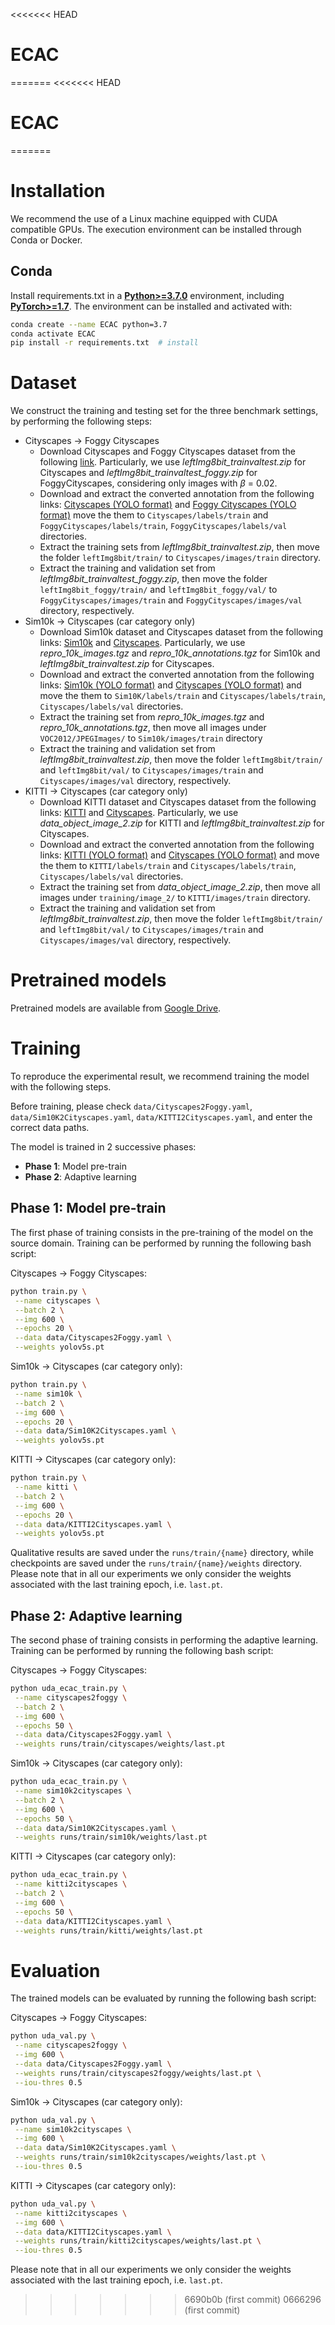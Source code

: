 <<<<<<< HEAD
# ECAC
=======
<<<<<<< HEAD
# ECAC
=======
# Installation

We recommend the use of a Linux machine equipped with CUDA compatible GPUs.
The execution environment can be installed through Conda or Docker.


## Conda

Install requirements.txt in a
[**Python>=3.7.0**](https://www.python.org/) environment, including
[**PyTorch>=1.7**](https://pytorch.org/get-started/locally/). The environment can be installed and activated with:

```bash
conda create --name ECAC python=3.7
conda activate ECAC
pip install -r requirements.txt  # install
```



# Dataset

We construct the training and testing set for the three benchmark settings, by performing the following steps:

- Cityscapes -> Foggy Cityscapes
  - Download Cityscapes and Foggy Cityscapes dataset from the following [link](https://www.cityscapes-dataset.com/downloads/). Particularly, we use *leftImg8bit_trainvaltest.zip* for Cityscapes and *leftImg8bit_trainvaltest_foggy.zip* for FoggyCityscapes, considering only images with $\beta$ = 0.02.
  - Download and extract the converted annotation from the following links: [Cityscapes (YOLO format)](https://drive.google.com/file/d/1bwnNJraKO7ui1Kvl1kPVKdW6xafy1-sr/view?usp=sharing) and [Foggy Cityscapes (YOLO format)](https://drive.google.com/drive/folders/1nTtNXPNCUD7aDQAT3SLgc4kqfL7S-xX7?usp=sharing) move the them to `Cityscapes/labels/train` and `FoggyCityscapes/labels/train`, `FoggyCityscapes/labels/val` directories.
  - Extract the training sets from *leftImg8bit_trainvaltest.zip*, then move the folder `leftImg8bit/train/` to `Cityscapes/images/train` directory.
  - Extract the training and validation set from *leftImg8bit_trainvaltest_foggy.zip*, then move the folder `leftImg8bit_foggy/train/` and `leftImg8bit_foggy/val/` to `FoggyCityscapes/images/train` and `FoggyCityscapes/images/val` directory, respectively.
- Sim10k -> Cityscapes (car category only)
  - Download Sim10k dataset and Cityscapes dataset from the following links: [Sim10k](https://fcav.engin.umich.edu/projects/driving-in-the-matrix) and [Cityscapes](https://www.cityscapes-dataset.com/downloads/). Particularly, we use *repro_10k_images.tgz* and *repro_10k_annotations.tgz* for Sim10k and *leftImg8bit_trainvaltest.zip* for Cityscapes.
  - Download and extract the converted annotation from the following links: [Sim10k (YOLO format)](https://drive.google.com/file/d/1_PtWXTjM2gwNjLvj9sFLiCJ7n25b8Ugy/view?usp=sharing) and [Cityscapes (YOLO format)](https://drive.google.com/drive/folders/1jQK1mXEgSUvINJBn3lMEWtXTS4RkoznW?usp=sharing) and move the them to `Sim10K/labels/train` and `Cityscapes/labels/train`, `Cityscapes/labels/val` directories.
  - Extract the training set from *repro_10k_images.tgz* and *repro_10k_annotations.tgz*, then move all images under `VOC2012/JPEGImages/` to `Sim10k/images/train` directory
  - Extract the training and validation set from *leftImg8bit_trainvaltest.zip*, then move the folder `leftImg8bit/train/` and `leftImg8bit/val/` to `Cityscapes/images/train` and `Cityscapes/images/val` directory, respectively.
- KITTI -> Cityscapes (car category only)
  - Download KITTI dataset and Cityscapes dataset from the following links: [KITTI](http://www.cvlibs.net/datasets/kitti/eval_object.php?obj_benchmark=2d) and [Cityscapes](https://www.cityscapes-dataset.com/downloads/). Particularly, we use *data_object_image_2.zip* for KITTI and *leftImg8bit_trainvaltest.zip* for Cityscapes.
  - Download and extract the converted annotation from the following links: [KITTI (YOLO format)](https://drive.google.com/file/d/1x9MPnKiwvCFmEv4359NSTDYLEGu5wb_8/view?usp=sharing) and [Cityscapes (YOLO format)](https://drive.google.com/drive/folders/1jQK1mXEgSUvINJBn3lMEWtXTS4RkoznW?usp=sharing) and move the them to `KITTI/labels/train` and `Cityscapes/labels/train`, `Cityscapes/labels/val` directories.
  - Extract the training set from *data_object_image_2.zip*, then move all images under `training/image_2/` to `KITTI/images/train` directory.
  - Extract the training and validation set from *leftImg8bit_trainvaltest.zip*, then move the folder `leftImg8bit/train/` and `leftImg8bit/val/` to `Cityscapes/images/train` and `Cityscapes/images/val` directory, respectively.

# Pretrained models

Pretrained models are available from [Google Drive](https://drive.google.com/drive/folders/10UMRZNmYtBnRp_LNgq3oL97iA0v4VFfE?usp=sharing).

# Training

To reproduce the experimental result, we recommend training the model with the following steps.

Before training, please check `data/Cityscapes2Foggy.yaml`, `data/Sim10K2Cityscapes.yaml`, `data/KITTI2Cityscapes.yaml`, and enter the correct data paths.

The model is trained in 2 successive phases:
- **Phase 1**: Model pre-train
- **Phase 2**: Adaptive learning

## Phase 1: Model pre-train
The first phase of training consists in the pre-training of the model on the source domain. Training can be performed by running the following bash script:

Cityscapes -> Foggy Cityscapes:

```bash
python train.py \
 --name cityscapes \
 --batch 2 \
 --img 600 \
 --epochs 20 \
 --data data/Cityscapes2Foggy.yaml \
 --weights yolov5s.pt
```

Sim10k -> Cityscapes (car category only):

```bash
python train.py \
 --name sim10k \
 --batch 2 \
 --img 600 \
 --epochs 20 \
 --data data/Sim10K2Cityscapes.yaml \
 --weights yolov5s.pt
```

KITTI -> Cityscapes (car category only):

```bash
python train.py \
 --name kitti \
 --batch 2 \
 --img 600 \
 --epochs 20 \
 --data data/KITTI2Cityscapes.yaml \
 --weights yolov5s.pt
```

Qualitative results are saved under the `runs/train/{name}` directory, while checkpoints are saved under the `runs/train/{name}/weights` directory. Please note that in all our experiments we only consider the weights associated with the last training epoch, i.e. `last.pt`.

## Phase 2: Adaptive learning
The second phase of training consists in performing the adaptive learning. Training can be performed by running the following bash script:

Cityscapes -> Foggy Cityscapes:

```bash
python uda_ecac_train.py \
 --name cityscapes2foggy \
 --batch 2 \
 --img 600 \
 --epochs 50 \
 --data data/Cityscapes2Foggy.yaml \
 --weights runs/train/cityscapes/weights/last.pt
```

Sim10k -> Cityscapes (car category only):

```bash
python uda_ecac_train.py \
 --name sim10k2cityscapes \
 --batch 2 \
 --img 600 \
 --epochs 50 \
 --data data/Sim10K2Cityscapes.yaml \
 --weights runs/train/sim10k/weights/last.pt
```

KITTI -> Cityscapes (car category only):

```bash
python uda_ecac_train.py \
 --name kitti2cityscapes \
 --batch 2 \
 --img 600 \
 --epochs 50 \
 --data data/KITTI2Cityscapes.yaml \
 --weights runs/train/kitti/weights/last.pt
```

# Evaluation

The trained models can be evaluated by running the following bash script:

Cityscapes -> Foggy Cityscapes:

```bash
python uda_val.py \
 --name cityscapes2foggy \
 --img 600 \
 --data data/Cityscapes2Foggy.yaml \
 --weights runs/train/cityscapes2foggy/weights/last.pt \
 --iou-thres 0.5
```

Sim10k -> Cityscapes (car category only):

```bash
python uda_val.py \
 --name sim10k2cityscapes \
 --img 600 \
 --data data/Sim10K2Cityscapes.yaml \
 --weights runs/train/sim10k2cityscapes/weights/last.pt \
 --iou-thres 0.5
```

KITTI -> Cityscapes (car category only):

```bash
python uda_val.py \
 --name kitti2cityscapes \
 --img 600 \
 --data data/KITTI2Cityscapes.yaml \
 --weights runs/train/kitti2cityscapes/weights/last.pt \
 --iou-thres 0.5
```

Please note that in all our experiments we only consider the weights associated with the last training epoch, i.e. `last.pt`.




>>>>>>> 6690b0b (first commit)
>>>>>>> 0666296 (first commit)
